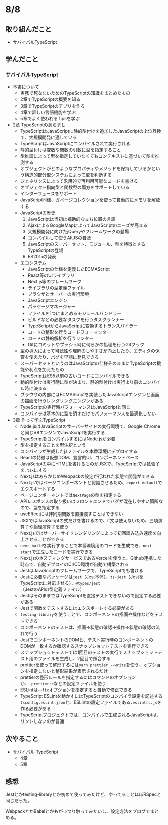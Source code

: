 # 8/8

## 取り組んだこと
- サバイバルTypeScript

## 学んだこと
### サバイバルTypeScript
- 本書について
  - 実務で死なないためのTypeScriptの知識をまとめたもの
  - 2章でTypeScriptの概要を知る
  - 3章でTypeScriptのアプリを作る
  - 4章で詳しい言語機能を学ぶ
  - 5章でよく使われるTipsを学ぶ
- 2章 TypeScriptのあらまし
  - TypeScriptはJavaScriptに静的型付けを追加したJavaScriptの上位互換で、大規模開発に適している
  - TypeScriptはJavaScriptにコンパイルされて実行される
  - 静的型付けは変数や関数の引数に型を指定すること
  - 型推論によって型を指定していなくてもコンテキストに基づいて型を推測する
  - オブジェクトがどのようなプロパティやメソッドを保持しているかという構造的部分型システムによって型を判断する
  - ジェネリクスによって汎用的で再利用可能なコードを書ける
  - オブジェクト指向型と関数型の両方をサポートしている
  - インターフェースをサポート
  - JavaScript同様、ガベージコレクションを使って自動的にメモリを解放する
  - JavaScriptの歴史
    1. JavaScriptは当初は補助的な立ち位置の言語
    2. AjaxによるGoogleMapによってJavaScriptのニーズが高まる
    3. 大規模開発に向けたjQueryやフレームワークの登場
    4. コンパイルして使うAltJSの普及
    5. JavaScriptのスーパーセット、モジュール、型を特徴とするTypeScriptの登場
    6. ES2015の発表
  - エコシステム
    - JavaScriptの仕様を定義したECMAScript
    - React等のUIライブラリ
    - Next.js等のフレームワーク
    - ライブラリの型定義ファイル
    - ブラウザとサーバーの実行環境
    - JavaScriptエンジン
    - パッケージマネージャー
    - ファイルを1つにまとめるモジュールバンドラー
    - ビルドなどの必要なタスクを行うタスクランナー
    - TypeScriptからJavaScriptに変換するトランスパイラー
    - コードの整形を行うコードフォーマッター
    - コードの静的解析を行うリンター
    - Gitにコミットやプッシュ時に何らかの処理を行うGitフック
  - 型の導入によって可読性や理解のしやすさが向上したり、エディタの保管を使えたり、バグを早期に発見できる
  - スーパーセットというのはJavaScriptの仕様そのままにTypeScriptの機能や利点を加えたもの
  - TypeScriptはES5以前の古いコードにコンパイルできる
  - 動的型付けは実行時に型が決まり、静的型付けは実行より前のコンパイル時に決まる
  - ブラウザの内部にはECMAScriptを実装したJavaScriptエンジンと画面の描画を行うレンダリングエンジンがある
  - TypeScriptの実行時パフォーマンスはJavaScriptと同じ
  - コンパイラは基本的に型を消すだけでパフォーマンスを最適化しない
- 3章 作って学ぶTypeScript
  - Node.jsはJavaScriptのサーバーサイドの実行環境で、Google Chromeと同じV8エンジンでJavaScriptを実行する
  - TypeScriptをコンパイルするにはNode.jsが必要
  - 型を指定することを型注釈という
  - コンパイラが生成したjsファイルを本番環境にデプロイする
  - Reactの特徴は仮想DOM、宣言的UI、コンポーネントベース
  - JavaScriptの中にHTMLを書けるものがJSXで、TypeScriptでは拡張子を`.tsx`にする
  - Next.jsはあらかじめWebpackの設定が行われた状態で開発ができる
  - Next.jsではページコンポーネントと認識させるため、`export default`でエクスポートする
  - ページコンポーネントでは`NextPage`の型を指定する
  - APIレスポンスの取り扱いはフロントエンドでバグが混在しやすい箇所なので、型を指定する
  - useEffectには非同期関数を直接渡すことはできない
  - JSXではJavaScriptの式だけを書けるので、if文は使えないため、三項演算子や論理演算子を使う
  - Next.jsではサーバーサイドレンダリングによって初回読み込み速度を向上させることができる
  - `next build`を実行することで本番環境用のコードを生成でき、`next start`で生成したコードを実行できる
  - Next.jsのホスティングサービスであるVercelを使うと、Github連携した時点で、自動デプロイのCI/CD環境が自動で構築される
  - JestはJavaScriptのフレームワークで、TypeScriptでも書ける
  - Jestに必要なパッケージは`jest`（Jest本体）、`ts-jest`（JestをTypeScriptに対応させる）、`@types/jest`（JestのAPIの型定義ファイル）
  - JestはそのままではTypeScriptを直接テストできないので設定する必要がある
  - Jestで関数をテストするにはエクスポートする必要がある
  - `testing-library`を使うことで、コンポーネントの描画や操作などをテストできる
  - コンポーネントのテストは、描画→状態の確認→操作→状態の確認の流れで行う
  - JestでコンポーネントのDOMと、テスト実行時のコンポーネントのDOMが一致するか確認するスナップショットテストを実行できる
  - スナップショットテストでは1回目のテストの実行でスナップショットテスト用のファイルを生成し、2回目で照合する
  - prettierを使って整形するには`yarn prettier --write`を使う、オプションを指定しないと整形結果が表示されるだけ
  - prettierの整形ルールを指定するにはコマンドのオプションか、`.prettierrc`などの設定ファイルを使う
  - ESLintは`--fix`オプションを指定すると自動で修正できる
  - TypeScript ESLintを動かすにはTypeScriptのコンパイラ設定を記述する`tsconfig.eslint.json`と、ESLintの設定ファイルである`.eslintrc.js`を作る必要がある
  - TypeScriptプロジェクトでは、コンパイルで生成されるJavaScriptは、リントしないのが普通


## 次やること
- サバイバル TypeScript
  - 4章
  - 5章

## 感想
Jestとかtesting-libraryとか初めて使ってみたけど、やってることほぼRSpecと同じだった。

WebpackとかBabelとかもがっつり触ってみたいし、設定方法をブログでまとめる。